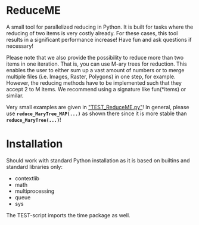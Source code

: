 # ReduceME
A small tool for parallelized reducing in Python. It is built for tasks where the reducing of two items is very costly already. For these cases, this tool results in a significant performance increase! Have fun and ask questions if necessary!

Please note that we also provide the possibility to reduce more than two items in one iteration. That is, you can use M-ary trees for reduction. This enables the user to either sum up a vast amount of numbers or to merge multiple files (i.e. Images, Raster, Polygons) in one step, for example. However, the reducing methods have to be implemented such that they accept 2 to M items. We recommend using a signature like fun(*items) or similar.

Very small examples are given in ["TEST_ReduceME.py"](https://github.com/meengel/ReduceME/blob/main/TEST_ReduceME.py)! In general, please use **`reduce_MaryTree_MAP(...)`** as shown there since it is more stable than **`reduce_MaryTree(...)`**!

# Installation
Should work with standard Python installation as it is based on builtins and standard libraries only:
- contextlib
- math
- multiprocessing
- queue
- sys

The TEST-script imports the time package as well.
